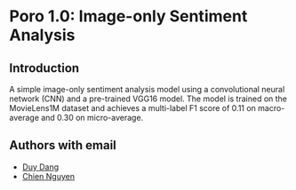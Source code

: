 # Poro 1.0: Image-only Sentiment Analysis

## Introduction
A simple image-only sentiment analysis model using a convolutional neural network (CNN) and a pre-trained VGG16 model. The model is trained on the MovieLens1M dataset and achieves a multi-label F1 score of 0.11 on macro-average and 0.30 on micro-average.

## Authors with email
- [Duy Dang](<dduy193.cs@gmail.com>)
- [Chien Nguyen](<duychien.work@gmail.com>)